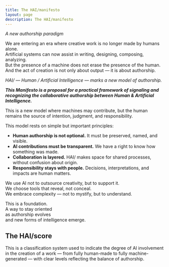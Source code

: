 ```yaml
---
title: The HAI/manifesto
layout: page
description: The HAI/manifesto
---
```


*A new authorship paradigm*

We are entering an era where creative work is no longer made by humans alone.  
Artificial systems can now assist in writing, designing, composing, analyzing.  
But the presence of a machine does not erase the presence of the human.  
And the act of creation is not only about output — it is about authorship.

*HAI/ — Human / Artificial Intelligence — marks a new model of authorship.*


***This Manifesto is a proposal for a practical framework of signaling and recognizing the collaborative authorship between Human & Artificial Intelligence.*** 
 

This is a new model where machines may contribute,
but the human remains the source of intention, judgment, and responsibility.

This model rests on simple but important principles:

- **Human authorship is not optional.** It must be preserved, named, and visible.  
- **AI contributions must be transparent.** We have a right to know how something was made.  
- **Collaboration is layered.** HAI/ makes space for shared processes, without confusion about origin.
- **Responsibility stays with people.** Decisions, interpretations, and impacts are human matters.

We use AI not to outsource creativity, but to support it.  
We choose tools that reveal, not conceal.  
We embrace complexity — not to mystify, but to understand.  

This is a foundation.  
A way to stay oriented  
as authorship evolves  
and new forms of intelligence emerge.


<h2 class="title">The HAI/score</h2>

This is a classification system used to indicate the degree of AI involvement in the creation of a work — from fully human-made to fully machine-generated — with clear levels reflecting the balance of authorship.
